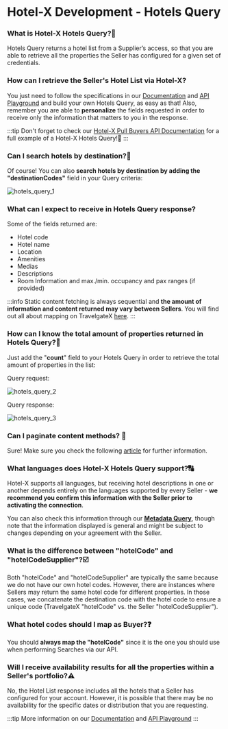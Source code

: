 ﻿---
sidebar_position: 1
---

# Hotel-X Development - Hotels Query


### What is Hotel-X Hotels Query?🏨
Hotels Query returns a hotel list from a Supplier’s access, so that you are able to retrieve all the properties the Seller has configured for a given set of credentials.

### How can I retrieve the Seller's Hotel List via Hotel-X?  
You just need to follow the specifications in our [Documentation](/docs/apis/for-buyers/hotel-x-pull-buyers-api/content/hotels) and [API Playground](/playground) and build your own Hotels Query, as easy as that! Also, remember you are able to **personalize** the fields requested in order to receive only the information that matters to you in the response.

:::tip
Don't forget to check our [Hotel-X Pull Buyers API Documentation](/docs/apis/for-buyers/hotel-x-pull-buyers-api/content/hotel#requests-examples) for a full example of a Hotel-X Hotels Query!🚀
:::

### Can I search hotels by destination?🔎
Of course! You can also **search hotels by destination by adding the "destinationCodes"** field in your Query criteria:

![hotels_query_1](https://storage.travelgate.com/kbase/hotels_query_1.jpg)


### What can I expect to receive in Hotels Query response?
Some of the fields returned are: 

- Hotel code
- Hotel name
- Location
- Amenities
- Medias
- Descriptions
- Room Information and max./min. occupancy and pax ranges (if provided)

:::info
Static content fetching is always sequential and **the amount of information and content returned may vary between Sellers**. You will find out all about mapping on TravelgateX [here](/kb/connections/connections-content/all-about-mapping).
:::

### How can I know the total amount of properties returned in Hotels Query?📑
Just add the "**count**" field to your Hotels Query in order to retrieve the total amount of properties in the list:

Query request:

![hotels_query_2](https://storage.travelgate.com/kbase/hotels_query_2.jpg)


Query response:

![hotels_query_3](https://storage.travelgate.com/kbase/hotels_query_3.jpg)


### Can I paginate content methods? 🔢
Sure! Make sure you check the following [article](/kb/our-products/are-you-a-buyer/our-methods/static-content/faqs/token-based-pagination-hotel-room-destinations) for further information.

### What languages does Hotel-X Hotels Query support?🔠
Hotel-X supports all languages, but receiving hotel descriptions in one or another depends entirely on the languages supported by every Seller - **we recommend you confirm this information with the Seller prior to activating the connection**.

You can also check this information through our **[Metadata Query](/docs/apis/for-buyers/hotel-x-pull-buyers-api/content/metadata)**, though note that the information displayed is general and might be subject to changes depending on your agreement with the Seller.

### What is the difference between "hotelCode" and "hotelCodeSupplier"?☑️
Both "hotelCode" and "hotelCodeSupplier" are typically the same because we do not have our own hotel codes. However, there are instances where Sellers may return the same hotel code for different properties. In those cases, we concatenate the destination code with the hotel code to ensure a unique code (TravelgateX "hotelCode" vs. the Seller "hotelCodeSupplier").


### What hotel codes should I map as Buyer?❓
You should **always map the "hotelCode"** since it is the one you should use when performing Searches via our API.

### Will I receive availability results for all the properties within a Seller's portfolio?⚠️
No, the Hotel List response includes all the hotels that a Seller has configured for your account. However, it is possible that there may be no availability for the specific dates or distribution that you are requesting.

:::tip
More information on our [Documentation](/docs/apis/for-buyers/hotel-x-pull-buyers-api/content/hotels) and [API Playground](/playground)
:::